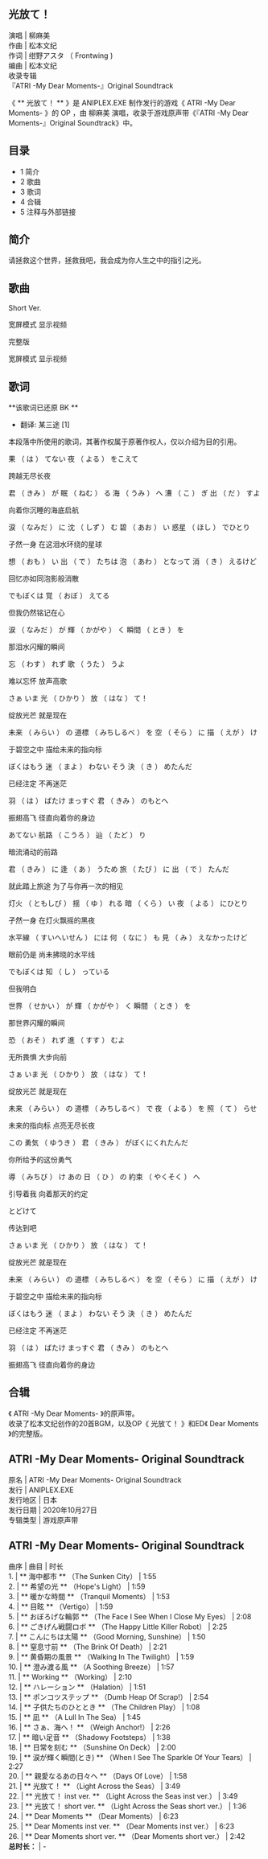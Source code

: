 光放て！  
---  
  
  
演唱  |  柳麻美   
作曲  |  松本文纪   
作词  |  绀野アスタ  （  Frontwing  )   
编曲  |  松本文纪   
收录专辑  
『ATRI -My Dear Moments-』Original Soundtrack  
  
《 ** 光放て！  ** 》是  ANIPLEX.EXE  制作发行的游戏《  ATRI -My Dear Moments-  》的  OP  ，由
柳麻美  演唱，收录于游戏原声带《『ATRI -My Dear Moments-』Original Soundtrack》中。

##  目录

  * 1  简介 
  * 2  歌曲 
  * 3  歌词 
  * 4  合辑 
  * 5  注释与外部链接 

##  简介

请拯救这个世界，拯救我吧，我会成为你人生之中的指引之光。

##  歌曲

Short Ver.

宽屏模式  显示视频

完整版

宽屏模式  显示视频

##  歌词

**该歌词已还原 BK  **

  * 翻译: 某三途  [1] 

本段落中所使用的歌词，其著作权属于原著作权人，仅以介绍为目的引用。

果  （  は  ）  てない  夜  （  よる  ）  をこえて

跨越无尽长夜

君  （  きみ  ）  が  眠  （  ねむ  ）  る  海  （  うみ  ）  へ  漕  （  こ  ）  ぎ  出  （  だ  ）  すよ

向着你沉睡的海底启航

涙  （  なみだ  ）  に  沈  （  しず  ）  む  碧  （  あお  ）  い  惑星  （  ほし  ）  でひとり

孑然一身 在这泪水环绕的星球

想  （  おも  ）  い  出  （  で  ）  たちは  泡  （  あわ  ）  となって  消  （  き  ）  えるけど

回忆亦如同泡影般消散

でもぼくは  覚  （  おぼ  ）  えてる

但我仍然铭记在心

涙  （  なみだ  ）  が  輝  （  かがや  ）  く  瞬間  （  とき  ）  を

那泪水闪耀的瞬间

忘  （  わす  ）  れず  歌  （  うた  ）  うよ

难以忘怀 放声高歌

さぁ いま  光  （  ひかり  ）  放  （  はな  ）  て！

绽放光芒 就是现在

未来  （  みらい  ）  の  道標  （  みちしるべ  ）  を  空  （  そら  ）  に  描  （  えが  ）  け

于碧空之中 描绘未来的指向标

ぼくはもう  迷  （  まよ  ）  わない そう  決  （  き  ）  めたんだ

已经注定 不再迷茫

羽  （  は  ）  ばたけ まっすぐ  君  （  きみ  ）  のもとへ

振翅高飞 径直向着你的身边

あてない  航路  （  こうろ  ）  辿  （  たど  ）  り

暗流涌动的前路

君  （  きみ  ）  に  逢  （  あ  ）  うため  旅  （  たび  ）  に  出  （  で  ）  たんだ

就此踏上旅途 为了与你再一次的相见

灯火  （  ともしび  ）  揺  （  ゆ  ）  れる  暗  （  くら  ）  い  夜  （  よる  ）  にひとり

孑然一身 在灯火飘摇的黑夜

水平線  （  すいへいせん  ）  には  何  （  なに  ）  も  見  （  み  ）  えなかったけど

眼前仍是 尚未拂晓的水平线

でもぼくは  知  （  し  ）  っている

但我明白

世界  （  せかい  ）  が  輝  （  かがや  ）  く  瞬間  （  とき  ）  を

那世界闪耀的瞬间

恐  （  おそ  ）  れず  進  （  すす  ）  むよ

无所畏惧 大步向前

さぁ いま  光  （  ひかり  ）  放  （  はな  ）  て！

绽放光芒 就是现在

未来  （  みらい  ）  の  道標  （  みちしるべ  ）  で  夜  （  よる  ）  を  照  （  て  ）  らせ

未来的指向标 点亮无尽长夜

この  勇気  （  ゆうき  ）  君  （  きみ  ）  がぼくにくれたんだ

你所给予的这份勇气

導  （  みちび  ）  け あの  日  （  ひ  ）  の  約束  （  やくそく  ）  へ

引导着我 向着那天的约定

とどけて

传达到吧

さぁ いま  光  （  ひかり  ）  放  （  はな  ）  て！

绽放光芒 就是现在

未来  （  みらい  ）  の  道標  （  みちしるべ  ）  を  空  （  そら  ）  に  描  （  えが  ）  け

于碧空之中 描绘未来的指向标

ぼくはもう  迷  （  まよ  ）  わない そう  決  （  き  ）  めたんだ

已经注定 不再迷茫

羽  （  は  ）  ばたけ まっすぐ  君  （  きみ  ）  のもとへ

振翅高飞 径直向着你的身边

##  合辑

《  ATRI -My Dear Moments-  》的原声带。  
收录了松本文纪创作的20首BGM，以及OP《  光放て！  》和ED《  Dear Moments  》的完整版。

ATRI -My Dear Moments- Original Soundtrack  
---  
原名  |  ATRI -My Dear Moments- Original Soundtrack   
发行  |  ANIPLEX.EXE   
发行地区  |  日本   
发行日期  |  2020年10月27日   
专辑类型  |  游戏原声带   
  
ATRI -My Dear Moments- Original Soundtrack  
---  
曲序  |  曲目  |  时长   
1\.  |  ** 海中都市  ** （The Sunken City）  |  1:55   
2\.  |  ** 希望の光  ** （Hope's Light）  |  1:59   
3\.  |  ** 暖かな時間  ** （Tranquil Moments）  |  1:53   
4\.  |  ** 目眩  ** （Vertigo）  |  1:59   
5\.  |  ** おぼろげな輪郭  ** （The Face I See When I Close My Eyes）  |  2:08   
6\.  |  ** ごきげん戦闘ロボ  ** （The Happy Little Killer Robot）  |  2:25   
7\.  |  ** こんにちは太陽  ** （Good Morning, Sunshine）  |  1:50   
8\.  |  ** 窒息寸前  ** （The Brink Of Death）  |  2:21   
9\.  |  ** 黄昏期の風景  ** （Walking In The Twilight）  |  1:59   
10\.  |  ** 澄み渡る風  ** （A Soothing Breeze）  |  1:57   
11\.  |  ** Working  ** （Working）  |  2:10   
12\.  |  ** ハレーション  ** （Halation）  |  1:51   
13\.  |  ** ポンコツステップ  ** （Dumb Heap Of Scrap!）  |  2:54   
14\.  |  ** 子供たちのひととき  ** （The Children Play）  |  1:08   
15\.  |  ** 凪  ** （A Lull In The Sea）  |  1:45   
16\.  |  ** さぁ、海へ！  ** （Weigh Anchor!）  |  2:26   
17\.  |  ** 暗い足音  ** （Shadowy Footsteps）  |  1:38   
18\.  |  ** 日常を刻む  ** （Sunshine On Deck）  |  2:00   
19\.  |  ** 涙が輝く瞬間(とき)  ** （When I See The Sparkle Of Your Tears）  |  2:27   
20\.  |  ** 親愛なるあの日々へ  ** （Days Of Love）  |  1:58   
21\.  |  ** 光放て！  ** （Light Across the Seas）  |  3:49   
22\.  |  ** 光放て！ inst ver.  ** （Light Across the Seas inst ver.）  |  3:49   
23\.  |  ** 光放て！ short ver.  ** （Light Across the Seas short ver.）  |  1:36   
24\.  |  ** Dear Moments  ** （Dear Moments）  |  6:23   
25\.  |  ** Dear Moments inst ver.  ** （Dear Moments inst ver.）  |  6:23   
26\.  |  ** Dear Moments short ver.  ** （Dear Moments short ver.）  |  2:42   
**总时长：** |  \-   
  
  